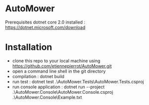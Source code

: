 # AutoMower

Prerequisites
dotnet core 2.0 installed : https://dotnet.microsoft.com/download

# Installation
* clone this repo to your local machine using https://github.com/etiennepierrot/AutoMower.git
* open a command line shell in the git directory
* compilation  : dotnet build
* run test : dotnet test .\AutoMower.Tests\AutoMower.Tests.csproj
* run console application : dotnet run --project .\AutoMower.Console\AutoMower.Console.csproj .\AutoMower.Console\Example.txt
